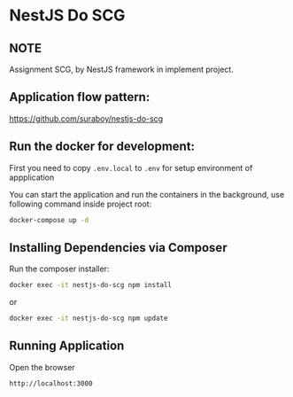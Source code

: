 NestJS Do SCG
======

NOTE
----
Assignment SCG, by NestJS framework in implement project.

Application flow pattern:
---------------------
https://github.com/suraboy/nestjs-do-scg

Run the docker for development:
---------------------
First you need to copy `.env.local` to `.env` for setup environment of appplication

You can start the application and run the containers in the background, use following command inside project root:

```bash
docker-compose up -d
```

Installing Dependencies via Composer
------------------------------------
Run the composer installer:

```bash
docker exec -it nestjs-do-scg npm install
```
or
```bash
docker exec -it nestjs-do-scg npm update
```

Running Application
------------------------------------
Open the browser
```bash
http://localhost:3000
```
